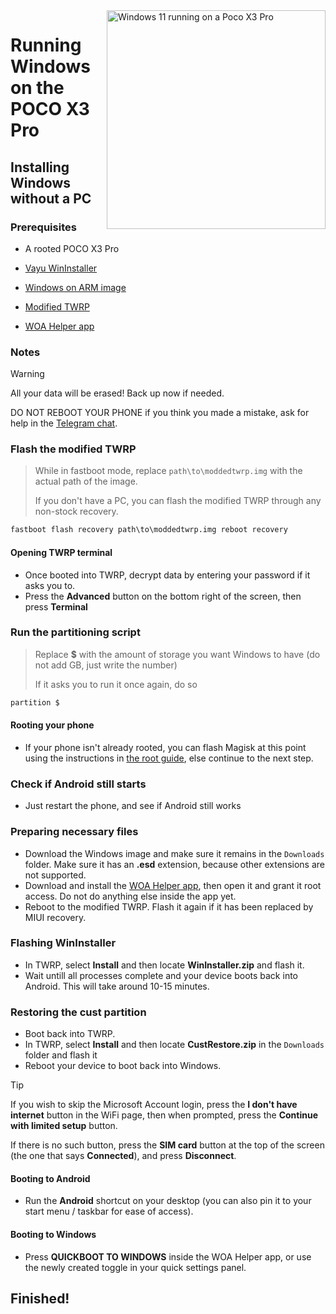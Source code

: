 <img align="right" src="https://github.com/n00b69/woa-vayu/blob/main/vayu.png" width="350" alt="Windows 11 running on a Poco X3 Pro">

# Running Windows on the POCO X3 Pro

## Installing Windows without a PC

### Prerequisites
- A rooted POCO X3 Pro

- [Vayu WinInstaller](https://github.com/Kumar-Jy/WinInstaller/releases/tag/Vayu_WinInstaller)

- [Windows on ARM image](https://arkt-7.github.io/woawin/)

- [Modified TWRP](https://github.com/n00b69/woa-vayu/releases/tag/Recovery)

- [WOA Helper app](https://github.com/Marius586/WoA-Helper-update/releases/tag/WOA)

### Notes
> [!WARNING]  
> All your data will be erased! Back up now if needed.
> 
> DO NOT REBOOT YOUR PHONE if you think you made a mistake, ask for help in the [Telegram chat](https://t.me/woahelperchat).

### Flash the modified TWRP
> While in fastboot mode, replace `path\to\moddedtwrp.img` with the actual path of the image.
>
> If you don't have a PC, you can flash the modified TWRP through any non-stock recovery.
```cmd
fastboot flash recovery path\to\moddedtwrp.img reboot recovery
```

#### Opening TWRP terminal
- Once booted into TWRP, decrypt data by entering your password if it asks you to.
- Press the **Advanced** button on the bottom right of the screen, then press **Terminal**

### Run the partitioning script
> Replace **$** with the amount of storage you want Windows to have (do not add GB, just write the number)
> 
> If it asks you to run it once again, do so
```cmd
partition $
```

#### Rooting your phone
- If your phone isn't already rooted, you can flash Magisk at this point using the instructions in [the root guide](root.md), else continue to the next step.

### Check if Android still starts
- Just restart the phone, and see if Android still works

### Preparing necessary files
- Download the Windows image and make sure it remains in the `Downloads` folder. Make sure it has an **.esd** extension, because other extensions are not supported.
- Download and install the [WOA Helper app](https://github.com/Marius586/WoA-Helper-update/releases/tag/WOA), then open it and grant it root access. Do not do anything else inside the app yet.
- Reboot to the modified TWRP. Flash it again if it has been replaced by MIUI recovery.

### Flashing WinInstaller
- In TWRP, select **Install** and then locate **WinInstaller.zip** and flash it.
- Wait untill all processes complete and your device boots back into Android. This will take around 10-15 minutes.

### Restoring the cust partition
- Boot back into TWRP.
- In TWRP, select **Install** and then locate **CustRestore.zip** in the `Downloads` folder and flash it
- Reboot your device to boot back into Windows.
> [!Tip]
> If you wish to skip the Microsoft Account login, press the **I don't have internet** button in the WiFi page, then when prompted, press the **Continue with limited setup** button.
>
> If there is no such button, press the **SIM card** button at the top of the screen (the one that says **Connected**), and press **Disconnect**.

#### Booting to Android
- Run the **Android** shortcut on your desktop (you can also pin it to your start menu / taskbar for ease of access).

#### Booting to Windows
- Press **QUICKBOOT TO WINDOWS** inside the WOA Helper app, or use the newly created toggle in your quick settings panel.

## Finished!


























